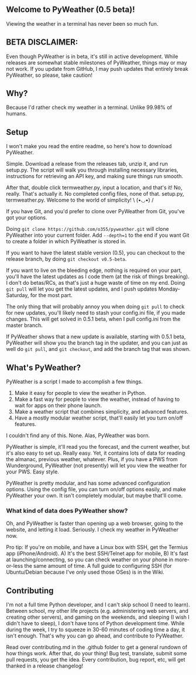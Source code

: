 ## Welcome to PyWeather (0.5 beta)!
Viewing the weather in a terminal has never been so much fun.

## BETA DISCLAIMER:
Even though PyWeather is in beta, it's still in active development. While releases are somewhat stable milestones of PyWeather, things may or may not work. If you update from GitHub, I may push updates that entirely break PyWeather, so please, take caution!

## Why?
Because I'd rather check my weather in a terminal. Unlike 99.98% of humans.

## Setup
I won't make you read the entire readme, so here's how to download PyWeather.

Simple. Download a release from the releases tab, unzip it, and run setup.py. The script will walk you through installing necessary libraries, instructions for retrieving an API key, and making sure things run smooth.

After that, double click termweather.py, input a location, and that's it! No, really. That's actually it. No completed config files, none of that. setup.py, termweather.py. Welcome to the world of simplicity! \ (•◡•) /


If you have Git, and you'd prefer to clone over PyWeather from Git, you've got your options.

Doing `git clone https://github.com/o355/pyweather.git` will clone PyWeather into your current folder. Add `--depth=1` to the end if you want Git to create a folder in which PyWeather is stored in.

If you want to have the latest stable version (0.5), you can checkout to the release branch, by doing `git checkout v0.5-beta`.

If you want to live on the bleeding edge, nothing is required on your part, you'll have the latest updates as I code them (at the risk of things breaking). I don't do betas/RCs, as that's just a huge waste of time on my end. Doing `git pull` will let you get the latest updates, and I push updates Monday-Saturday, for the most part.

The only thing that will probably annoy you when doing `git pull` to check for new updates, you'll likely need to stash your config.ini file, if you made changes. This will get solved in 0.5.1 beta, when I pull config.ini from the master branch.

If PyWeather shows that a new update is available, starting with 0.5.1 beta, PyWeather will show you the branch tag in the updater, and you can just as well do `git pull`, and `git checkout`, and add the branch tag that was shown.

## What's PyWeather?
PyWeather is a script I made to accomplish a few things.

1. Make it easy for people to view the weather in Python.
2. Make a fast way for people to view the weather, instead of having to wait for apps on their phone launch.
3. Make a weather script that combines simplicity, and advanced features.
4. Have a mostly modular weather script, that'll easily let you turn on/off features.

I couldn't find any of this. None. Alas, PyWeather was born.

PyWeather is simple, it'll read you the forecast, and the current weather, but it's also easy to set up. Really easy. Yet, it contains lots of data for reading the almanac, previous weather, whatever. Plus, if you have a PWS from Wunderground, PyWeather (not presently) will let you view the weather for your PWS. Easy style.

PyWeather is pretty modular, and has some advanced configuration options. Using the config file, you can turn on/off options easily, and make PyWeather your own. It isn't completely modular, but maybe that'll come.

### What kind of data does PyWeather show?

Oh, and PyWeather is faster than opening up a web browser, going to the website, and letting it load. Seriously. I check my weather in PyWeather now.

Pro tip: If you're on mobile, and have a Linux box with SSH, get the Termius app (iPhone/Android). A) It's the best SSH/Telnet app for mobile, B) It's fast at launching/connecting, so you can check weather on your phone in more-or-less the same amount of time. A full guide to configuring SSH (for Ubuntu/Debian because I've only used those OSes) is in the Wiki.

## Contributing
I'm not a full time Python developer, and I can't skip school (I need to learn). Between school, my other life projects (e.g. administering web servers, and creating other servers), and gaming on the weekends, and sleeping (I wish I didn't have to sleep), I don't have tons of Python development time. While during the week, I try to squeeze in 30-60 minutes of coding time a day, it isn't enough. That's why you can go ahead, and contribute to PyWeather.

Read over contributing.md in the .github folder to get a general rundown of how things work. After that, do your thing! Bug test, translate, submit some pull requests, you get the idea. Every contribution, bug report, etc, will get thanked in a release changelog!
